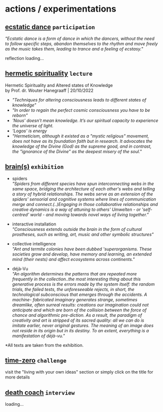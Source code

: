 # actions / experimentations

## [ecstatic dance](https://ecstaticdancebarcelona.com)   `participation`  

*"Ecstatic dance is a form of dance in which the dancers, without the need to follow specific steps, abandon themselves to the rhythm and move freely as the music takes them, leading to trance and a feeling of ecstasy."*  



reflection loading...  

## [hermetic spirituality](https://www.wouterjhanegraaff.net/kopie-van-western-esotericism-a-guid)   `lecture`   
Hermetic Spirituality and Altered states of Knowledge  
by Prof. dr. Wouter Hanegraaff | 20/10/2022  

- *"Techniques for altering consciousness leads to different states of knowledge"*  
- *"In order to regain the perfect cosmic consciousness you have to be reborn"*  
- *'Nous' doesn’t mean knowledge. It’s our spiritual capacity to experience the universe of light.*  
- *'Logos' is energy*
- *"Hermeticism, although it existed as a "mystic religious" movement, does not have as its foundation faith but in research. It advocates the knowledge of the Divine (God) as the supreme good, and in contrast, the "ignorance of the Divine" as the deepest misery of the soul."*  


## [brain(s)](https://www.cccb.org/en/exhibitions/file/brains/237851)   `exhibition`   

- spiders  
*"Spiders from different species have spun interconnecting webs in the same space, bridging the architecture of each other's webs and telling a story of hybrid relationships. The webs serve as an extension of the spiders' sensorial and cognitive systems where lines of communication merge and connect.(..)Engaging in those collaborative relationships and creative dynamics is a way of attuning to others' Umwelten - or 'self-centred' world - and moving towards novel ways of living together."*   

- interactive installation   
*"Consciousness extends outside the brain in the form of cultural prostheses, such as writing, art, music and other symbolic structures"*  

- collective intelligence  
*"Ant and termite colonies have been dubbed 'superorganisms. These societies grow and develop, have memory and learning, an extended mind (their nests) and affect ecosystems across continents."*  

- déjà-Vu  
*"An algorithm determines the patterns that are repeated more frequently in the collection..the most interesting thing about this generative process is the errors made by the system itself: the random trials, the failed tests, the unforeseeable rejects, in short, the technological subconscious that emerges through the accidents. A machine- fabricated imaginary generates strange, sometimes dreamlike, often surreal results: creations our imagination could not anticipate and which are born of the collision between the force of chance and algorithmic pre-diction. As a result, the paradigm of creativity and art is stripped of its sacred quality: all we can do is imitate earlier, never original gestures. The meaning of an image does not reside in its origin but in its destiny. To an extent, everything is a manifestation of déjà-vu."*  

*All texts are taken from the exhibition.  

## [time-zero](https://mypappa.github.io/MDEF/reflections/term1/living%20with%20your%20own%20ideas/living%20with%20your%20own%20ideas/#24h-challenge)   `challenge`  
visit the "living with your own ideas" section  or simply click on the title for more details  

## [death coach](https://linktr.ee/theotherside.deathcoach)   `interview`  
loading...
